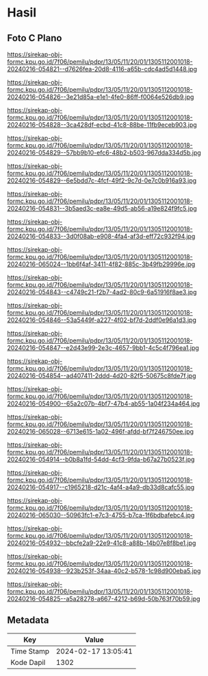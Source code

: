 # Hasil

## Foto C Plano

https://sirekap-obj-formc.kpu.go.id/7f06/pemilu/pdpr/13/05/11/20/01/1305112001018-20240216-054821--d7626fea-20d8-4116-a65b-cdc4ad5d1448.jpg

https://sirekap-obj-formc.kpu.go.id/7f06/pemilu/pdpr/13/05/11/20/01/1305112001018-20240216-054826--3e21d85a-e1e1-4fe0-86ff-f0064e526db9.jpg

https://sirekap-obj-formc.kpu.go.id/7f06/pemilu/pdpr/13/05/11/20/01/1305112001018-20240216-054828--3ca428df-ecbd-41c8-88be-11fb9eceb903.jpg

https://sirekap-obj-formc.kpu.go.id/7f06/pemilu/pdpr/13/05/11/20/01/1305112001018-20240216-054829--57bb9b10-efc6-48b2-b503-967dda334d5b.jpg

https://sirekap-obj-formc.kpu.go.id/7f06/pemilu/pdpr/13/05/11/20/01/1305112001018-20240216-054829--6e5bdd7c-4fcf-49f2-9c7d-0e7c0b916a93.jpg

https://sirekap-obj-formc.kpu.go.id/7f06/pemilu/pdpr/13/05/11/20/01/1305112001018-20240216-054831--3b5aed3c-ea8e-49d5-ab56-a19e824f9fc5.jpg

https://sirekap-obj-formc.kpu.go.id/7f06/pemilu/pdpr/13/05/11/20/01/1305112001018-20240216-054833--3d0f08ab-e908-4fa4-af3d-eff72c932f94.jpg

https://sirekap-obj-formc.kpu.go.id/7f06/pemilu/pdpr/13/05/11/20/01/1305112001018-20240216-065024--1bb6f4af-3411-4f82-885c-3b49fb29996e.jpg

https://sirekap-obj-formc.kpu.go.id/7f06/pemilu/pdpr/13/05/11/20/01/1305112001018-20240216-054843--c4749c21-f2b7-4ad2-80c9-6a51916f8ae3.jpg

https://sirekap-obj-formc.kpu.go.id/7f06/pemilu/pdpr/13/05/11/20/01/1305112001018-20240216-054846--53a5449f-a227-4f02-bf7d-2ddf0e96a1d3.jpg

https://sirekap-obj-formc.kpu.go.id/7f06/pemilu/pdpr/13/05/11/20/01/1305112001018-20240216-054847--e2d43e99-2e3c-4657-9bb1-4c5c4f796ea1.jpg

https://sirekap-obj-formc.kpu.go.id/7f06/pemilu/pdpr/13/05/11/20/01/1305112001018-20240216-054854--ad407411-2ddd-4d20-82f5-50675c8fde7f.jpg

https://sirekap-obj-formc.kpu.go.id/7f06/pemilu/pdpr/13/05/11/20/01/1305112001018-20240216-054900--65a2c07b-4bf7-47b4-ab55-1a04f234a464.jpg

https://sirekap-obj-formc.kpu.go.id/7f06/pemilu/pdpr/13/05/11/20/01/1305112001018-20240216-065028--6713e615-1a02-496f-afdd-bf7f246750ee.jpg

https://sirekap-obj-formc.kpu.go.id/7f06/pemilu/pdpr/13/05/11/20/01/1305112001018-20240216-054914--b0b8a1fd-54dd-4cf3-9fda-b67a27b0523f.jpg

https://sirekap-obj-formc.kpu.go.id/7f06/pemilu/pdpr/13/05/11/20/01/1305112001018-20240216-054917--c1965218-d21c-4af4-a4a9-db33d8cafc55.jpg

https://sirekap-obj-formc.kpu.go.id/7f06/pemilu/pdpr/13/05/11/20/01/1305112001018-20240216-065030--50963fc1-e7c3-4755-b7ca-1f6bdbafebc4.jpg

https://sirekap-obj-formc.kpu.go.id/7f06/pemilu/pdpr/13/05/11/20/01/1305112001018-20240216-054932--bbcfe2a9-22e9-41c8-a88b-14b07e8f8be1.jpg

https://sirekap-obj-formc.kpu.go.id/7f06/pemilu/pdpr/13/05/11/20/01/1305112001018-20240216-054938--923b253f-34aa-40c2-b578-1c98d900eba5.jpg

https://sirekap-obj-formc.kpu.go.id/7f06/pemilu/pdpr/13/05/11/20/01/1305112001018-20240216-054825--a5a28278-a667-4212-b69d-50b763f70b59.jpg


## Metadata

| Key        | Value               |
| ---------- | ------------------- |
| Time Stamp | 2024-02-17 13:05:41 |
| Kode Dapil | 1302                |



